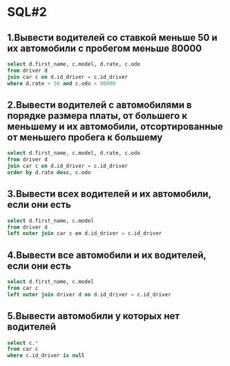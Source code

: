 # SQL#2

## 1.Вывести водителей со ставкой меньше 50 и их автомобили с пробегом меньше 80000

```sql
select d.first_name, c.model, d.rate, c.odo
from driver d
join car c on d.id_driver = c.id_driver
where d.rate < 50 and c.odo < 80000
```

## 2.Вывести водителей с автомобилями в порядке размера платы, от большего к меньшему и их автомобили, отсортированные от меньшего пробега к большему

```sql
select d.first_name, c.model, d.rate, c.odo
from driver d
join car c on d.id_driver = c.id_driver
order by d.rate desc, c.odo
```

## 3.Вывести всех водителей и их автомобили, если они есть

```sql
select d.first_name, c.model
from driver d
left outer join car c on d.id_driver = c.id_driver
```

## 4.Вывести все автомобили и их водителей, если они есть

```sql
select d.first_name, c.model
from car c
left outer join driver d on d.id_driver = c.id_driver
```

## 5.Вывести автомобили у которых нет водителей

```sql
select c.*
from car c
where c.id_driver is null
```
